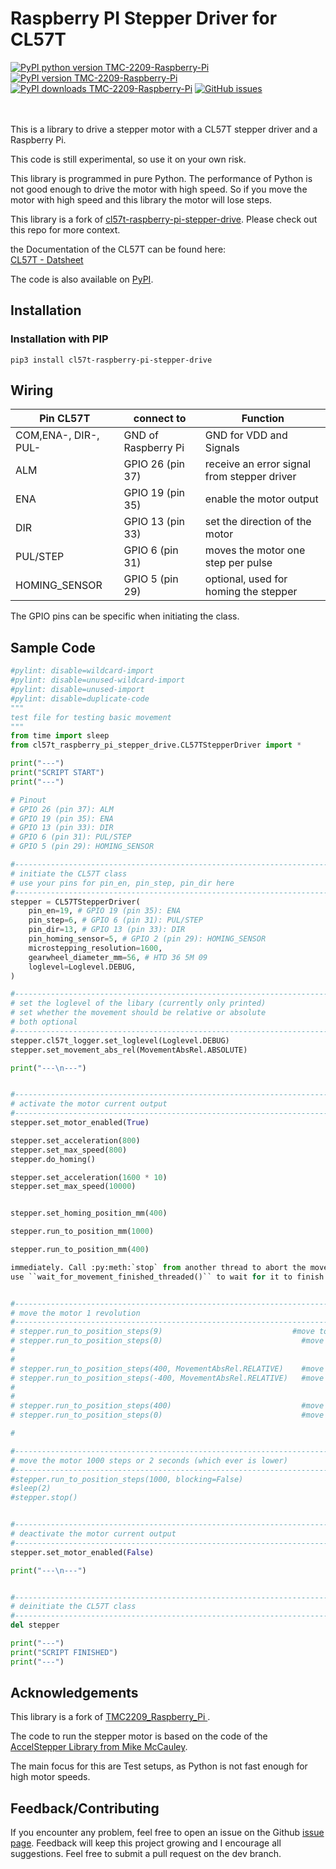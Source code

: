 # Raspberry PI Stepper Driver for CL57T

[![PyPI python version TMC-2209-Raspberry-Pi](https://badgen.net/pypi/python/cl57t-raspberry-pi-stepper-drive)](https://pypi.org/project/cl57t-raspberry-pi-stepper-drive)
[![PyPI version TMC-2209-Raspberry-Pi](https://badgen.net/pypi/v/cl57t-raspberry-pi-stepper-drive)](https://pypi.org/project/cl57t-raspberry-pi-stepper-drive)
[![PyPI downloads TMC-2209-Raspberry-Pi](https://img.shields.io/pypi/dm/cl57t-raspberry-pi-stepper-drive)](https://pypi.org/project/cl57t-raspberry-pi-stepper-drive)
[![GitHub issues](https://img.shields.io/github/issues/iosifnicolae2/cl57t_raspberry_pi_stepper_driver.svg)](https://GitHub.com/iosifnicolae2/cl57t_raspberry_pi_stepper_driver/issues/)

\
\
This is a library to drive a stepper motor with a CL57T stepper driver and a Raspberry Pi.

This code is still experimental, so use it on your own risk.

This library is programmed in pure Python. The performance of Python is not good enough to drive the motor with high speed.
So if you move the motor with high speed and this library the motor will lose steps.

This library is a fork of [cl57t-raspberry-pi-stepper-drive](https://github.com/iosifnicolae2/cl57t-raspberry-pi-stepper-drive). Please check out this repo for more context.

the Documentation of the CL57T can be found here:  
[CL57T - Datsheet](https://www.omc-stepperonline.com/download/CL57T_V4.0.pdf)

The code is also available on [PyPI](https://pypi.org/project/cl57t-raspberry-pi-stepper-drive).

## Installation

### Installation with PIP

```shell
pip3 install cl57t-raspberry-pi-stepper-drive
```

## Wiring

Pin CL57T | connect to | Function
-- | -- | --
COM,ENA-, DIR-, PUL- | GND of Raspberry Pi | GND for VDD and Signals
ALM | GPIO 26 (pin 37) | receive an error signal from stepper driver
ENA | GPIO 19 (pin 35) | enable the motor output
DIR | GPIO 13 (pin 33) | set the direction of the motor
PUL/STEP | GPIO 6 (pin 31) | moves the motor one step per pulse
HOMING_SENSOR | GPIO 5 (pin 29) | optional, used for homing the stepper

The GPIO pins can be specific when initiating the class.

## Sample Code
```python
#pylint: disable=wildcard-import
#pylint: disable=unused-wildcard-import
#pylint: disable=unused-import
#pylint: disable=duplicate-code
"""
test file for testing basic movement
"""
from time import sleep
from cl57t_raspberry_pi_stepper_drive.CL57TStepperDriver import *

print("---")
print("SCRIPT START")
print("---")

# Pinout
# GPIO 26 (pin 37): ALM
# GPIO 19 (pin 35): ENA
# GPIO 13 (pin 33): DIR
# GPIO 6 (pin 31): PUL/STEP
# GPIO 5 (pin 29): HOMING_SENSOR

#-----------------------------------------------------------------------
# initiate the CL57T class
# use your pins for pin_en, pin_step, pin_dir here
#-----------------------------------------------------------------------
stepper = CL57TStepperDriver(
    pin_en=19, # GPIO 19 (pin 35): ENA
    pin_step=6, # GPIO 6 (pin 31): PUL/STEP
    pin_dir=13, # GPIO 13 (pin 33): DIR
    pin_homing_sensor=5, # GPIO 2 (pin 29): HOMING_SENSOR
    microstepping_resolution=1600,
    gearwheel_diameter_mm=56, # HTD 36 5M 09
    loglevel=Loglevel.DEBUG,
)

#-----------------------------------------------------------------------
# set the loglevel of the libary (currently only printed)
# set whether the movement should be relative or absolute
# both optional
#-----------------------------------------------------------------------
stepper.cl57t_logger.set_loglevel(Loglevel.DEBUG)
stepper.set_movement_abs_rel(MovementAbsRel.ABSOLUTE)

print("---\n---")


#-----------------------------------------------------------------------
# activate the motor current output
#-----------------------------------------------------------------------
stepper.set_motor_enabled(True)

stepper.set_acceleration(800)
stepper.set_max_speed(800)
stepper.do_homing()

stepper.set_acceleration(1600 * 10)
stepper.set_max_speed(10000)


stepper.set_homing_position_mm(400)

stepper.run_to_position_mm(1000)

stepper.run_to_position_mm(400)

immediately. Call :py:meth:`stop` from another thread to abort the movement or
use ``wait_for_movement_finished_threaded()`` to wait for it to finish.


#-----------------------------------------------------------------------
# move the motor 1 revolution
#-----------------------------------------------------------------------
# stepper.run_to_position_steps(9)                             #move to position 400
# stepper.run_to_position_steps(0)                               #move to position 0
#
#
# stepper.run_to_position_steps(400, MovementAbsRel.RELATIVE)    #move 400 steps forward
# stepper.run_to_position_steps(-400, MovementAbsRel.RELATIVE)   #move 400 steps backward
#
#
# stepper.run_to_position_steps(400)                             #move to position 400
# stepper.run_to_position_steps(0)                               #move to position 0

#

#-----------------------------------------------------------------------
# move the motor 1000 steps or 2 seconds (which ever is lower)
#-----------------------------------------------------------------------
#stepper.run_to_position_steps(1000, blocking=False)
#sleep(2)
#stepper.stop()


#-----------------------------------------------------------------------
# deactivate the motor current output
#-----------------------------------------------------------------------
stepper.set_motor_enabled(False)

print("---\n---")


#-----------------------------------------------------------------------
# deinitiate the CL57T class
#-----------------------------------------------------------------------
del stepper

print("---")
print("SCRIPT FINISHED")
print("---")


```

## Acknowledgements
This library is a fork of [TMC2209_Raspberry_Pi
](https://github.com/Chr157i4n/TMC2209_Raspberry_Pi).

The code to run the stepper motor is based on the code of the [AccelStepper Library from Mike McCauley](http://www.airspayce.com/mikem/arduino/AccelStepper).

The main focus for this are Test setups, as Python is not fast enough for high motor speeds.

## Feedback/Contributing

If you encounter any problem, feel free to open an issue on the Github [issue page](https://github.com/iosifnicolae2/cl57t-raspberry-pi-stepper-drive/issues).
Feedback will keep this project growing and I encourage all suggestions.
Feel free to submit a pull request on the dev branch.
